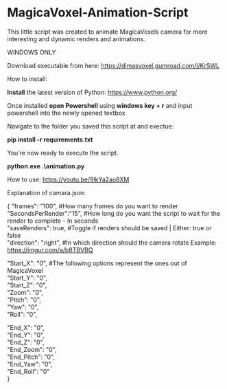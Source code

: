 # MagicaVoxel-Animation-Script
This little script was created to animate MagicaVoxels camera for more interesting and dynamic renders and animations.

WINDOWS ONLY

Download executable from here: https://dimasvoxel.gumroad.com/l/KrSWL

How to install:

**Install** the latest version of Python: https://www.python.org/

Once installed **open Powershell** using **windows key + r** and input powershell into the newly opened textbox

Navigate to the folder you saved this script at and exectue:

**pip install -r requirements.txt**

You're now ready to execute the script. 

**python.exe .\animation.py**

How to use: https://youtu.be/9lkYa2ao8XM


Explanation of camara.json:

{
"frames":    "100",       #How many frames do you want to render  
"SecondsPerRender":"15",  #How long do you want the script to wait for the render to complete - In seconds  
"saveRenders": true,      #Toggle if renders should be saved | Either: true or false  
"direction": "right",     #In which direction should the camera rotate Example: https://imgur.com/a/b8TBVBQ  

"Start_X":   "0",         #The following options represent the ones out of MagicaVoxel  
"Start_Y":   "0",  
"Start_Z":   "0",  
"Zoom":      "0",  
"Pitch":     "0",  
"Yaw":       "0",  
"Roll":      "0",  

"End_X":     "0",  
"End_Y":     "0",  
"End_Z":     "0",  
"End_Zoom":  "0",  
"End_Pitch": "0",  
"End_Yaw":   "0",   
"End_Roll":  "0"  
}  
